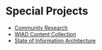 # Special Projects

* [Community Research](https://worldiaday.org/projects/community-research)
* [WIAD Content Collection](https://worldiaday.org/projects/wiad-content-collection)
* [State of Information Architecture](https://worldiaday.org/projects/state-of-ia)
